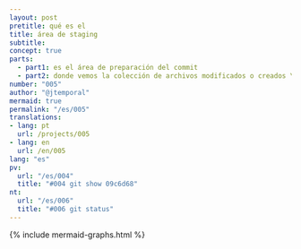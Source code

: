 ```yaml
---
layout: post
pretitle: qué es el
title: área de staging
subtitle: 
concept: true
parts:
  - part1: es el área de preparación del commit
  - part2: donde vemos la colección de archivos modificados o creados \nque formarán parte del próximo commit
number: "005"
author: "@jtemporal"
mermaid: true
permalink: "/es/005"
translations:
- lang: pt
  url: /projects/005
- lang: en
  url: /en/005
lang: "es"
pv:
  url: "/es/004"
  title: "#004 git show 09c6d68"
nt:
  url: "/es/006"
  title: "#006 git status"
---
```


{% include mermaid-graphs.html %}

